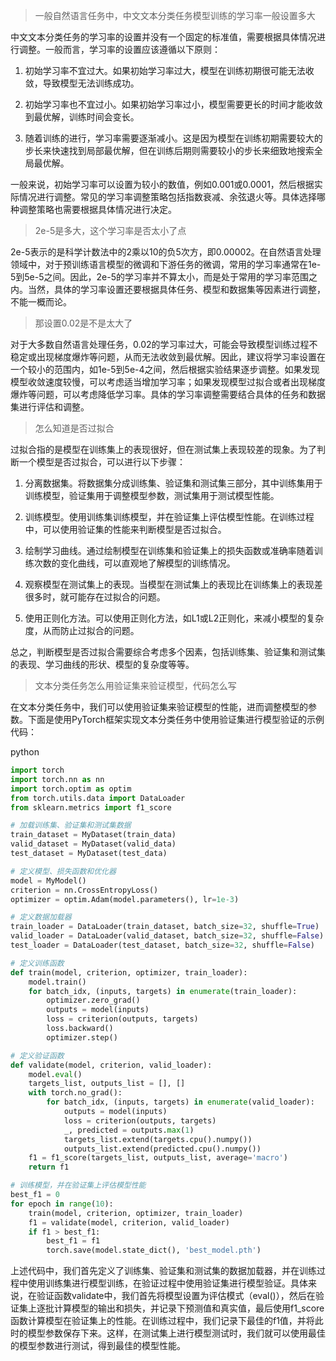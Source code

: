 > 一般自然语言任务中，中文文本分类任务模型训练的学习率一般设置多大

中文文本分类任务的学习率的设置并没有一个固定的标准值，需要根据具体情况进行调整。一般而言，学习率的设置应该遵循以下原则：

1.  初始学习率不宜过大。如果初始学习率过大，模型在训练初期很可能无法收敛，导致模型无法训练成功。
    
2.  初始学习率也不宜过小。如果初始学习率过小，模型需要更长的时间才能收敛到最优解，训练时间会变长。
    
3.  随着训练的进行，学习率需要逐渐减小。这是因为模型在训练初期需要较大的步长来快速找到局部最优解，但在训练后期则需要较小的步长来细致地搜索全局最优解。
    

一般来说，初始学习率可以设置为较小的数值，例如0.001或0.0001，然后根据实际情况进行调整。常见的学习率调整策略包括指数衰减、余弦退火等。具体选择哪种调整策略也需要根据具体情况进行决定。

> 2e-5是多大，这个学习率是否太小了点

2e-5表示的是科学计数法中的2乘以10的负5次方，即0.00002。在自然语言处理领域中，对于预训练语言模型的微调和下游任务的微调，常用的学习率通常在1e-5到5e-5之间。因此，2e-5的学习率并不算太小，而是处于常用的学习率范围之内。当然，具体的学习率设置还要根据具体任务、模型和数据集等因素进行调整，不能一概而论。

> 那设置0.02是不是太大了

对于大多数自然语言处理任务，0.02的学习率过大，可能会导致模型训练过程不稳定或出现梯度爆炸等问题，从而无法收敛到最优解。因此，建议将学习率设置在一个较小的范围内，如1e-5到5e-4之间，然后根据实验结果逐步调整。如果发现模型收敛速度较慢，可以考虑适当增加学习率；如果发现模型过拟合或者出现梯度爆炸等问题，可以考虑降低学习率。具体的学习率调整需要结合具体的任务和数据集进行评估和调整。

> 怎么知道是否过拟合

过拟合指的是模型在训练集上的表现很好，但在测试集上表现较差的现象。为了判断一个模型是否过拟合，可以进行以下步骤：

1.  分离数据集。将数据集分成训练集、验证集和测试集三部分，其中训练集用于训练模型，验证集用于调整模型参数，测试集用于测试模型性能。
    
2.  训练模型。使用训练集训练模型，并在验证集上评估模型性能。在训练过程中，可以使用验证集的性能来判断模型是否过拟合。
    
3.  绘制学习曲线。通过绘制模型在训练集和验证集上的损失函数或准确率随着训练次数的变化曲线，可以直观地了解模型的训练情况。
    
4.  观察模型在测试集上的表现。当模型在测试集上的表现比在训练集上的表现差很多时，就可能存在过拟合的问题。
    
5.  使用正则化方法。可以使用正则化方法，如L1或L2正则化，来减小模型的复杂度，从而防止过拟合的问题。
    

总之，判断模型是否过拟合需要综合考虑多个因素，包括训练集、验证集和测试集的表现、学习曲线的形状、模型的复杂度等等。

> 文本分类任务怎么用验证集来验证模型，代码怎么写

在文本分类任务中，我们可以使用验证集来验证模型的性能，进而调整模型的参数。下面是使用PyTorch框架实现文本分类任务中使用验证集进行模型验证的示例代码：

python

```python
import torch
import torch.nn as nn
import torch.optim as optim
from torch.utils.data import DataLoader
from sklearn.metrics import f1_score

# 加载训练集、验证集和测试集数据
train_dataset = MyDataset(train_data)
valid_dataset = MyDataset(valid_data)
test_dataset = MyDataset(test_data)

# 定义模型、损失函数和优化器
model = MyModel()
criterion = nn.CrossEntropyLoss()
optimizer = optim.Adam(model.parameters(), lr=1e-3)

# 定义数据加载器
train_loader = DataLoader(train_dataset, batch_size=32, shuffle=True)
valid_loader = DataLoader(valid_dataset, batch_size=32, shuffle=False)
test_loader = DataLoader(test_dataset, batch_size=32, shuffle=False)

# 定义训练函数
def train(model, criterion, optimizer, train_loader):
    model.train()
    for batch_idx, (inputs, targets) in enumerate(train_loader):
        optimizer.zero_grad()
        outputs = model(inputs)
        loss = criterion(outputs, targets)
        loss.backward()
        optimizer.step()

# 定义验证函数
def validate(model, criterion, valid_loader):
    model.eval()
    targets_list, outputs_list = [], []
    with torch.no_grad():
        for batch_idx, (inputs, targets) in enumerate(valid_loader):
            outputs = model(inputs)
            loss = criterion(outputs, targets)
            _, predicted = outputs.max(1)
            targets_list.extend(targets.cpu().numpy())
            outputs_list.extend(predicted.cpu().numpy())
    f1 = f1_score(targets_list, outputs_list, average='macro')
    return f1

# 训练模型，并在验证集上评估模型性能
best_f1 = 0
for epoch in range(10):
    train(model, criterion, optimizer, train_loader)
    f1 = validate(model, criterion, valid_loader)
    if f1 > best_f1:
        best_f1 = f1
        torch.save(model.state_dict(), 'best_model.pth')
```

上述代码中，我们首先定义了训练集、验证集和测试集的数据加载器，并在训练过程中使用训练集进行模型训练，在验证过程中使用验证集进行模型验证。具体来说，在验证函数validate中，我们首先将模型设置为评估模式（eval()），然后在验证集上逐批计算模型的输出和损失，并记录下预测值和真实值，最后使用f1\_score函数计算模型在验证集上的性能。在训练过程中，我们记录下最佳的f1值，并将此时的模型参数保存下来。这样，在测试集上进行模型测试时，我们就可以使用最佳的模型参数进行测试，得到最佳的模型性能。